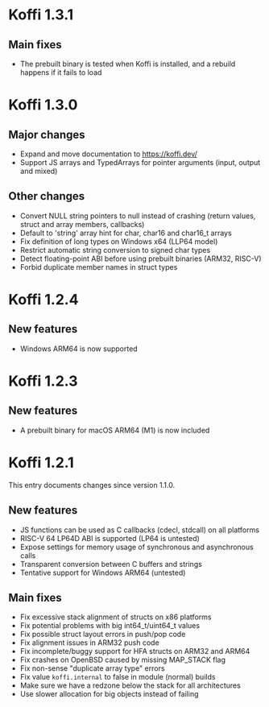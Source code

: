 # Koffi 1.3.1

## Main fixes

- The prebuilt binary is tested when Koffi is installed, and a rebuild happens if it fails to load

# Koffi 1.3.0

## Major changes

- Expand and move documentation to https://koffi.dev/
- Support JS arrays and TypedArrays for pointer arguments (input, output and mixed)

## Other changes

- Convert NULL string pointers to null instead of crashing (return values, struct and array members, callbacks)
- Default to 'string' array hint for char, char16 and char16_t arrays
- Fix definition of long types on Windows x64 (LLP64 model)
- Restrict automatic string conversion to signed char types
- Detect floating-point ABI before using prebuilt binaries (ARM32, RISC-V)
- Forbid duplicate member names in struct types

# Koffi 1.2.4

## New features

- Windows ARM64 is now supported

# Koffi 1.2.3

## New features

- A prebuilt binary for macOS ARM64 (M1) is now included

# Koffi 1.2.1

This entry documents changes since version 1.1.0.

## New features

- JS functions can be used as C callbacks (cdecl, stdcall) on all platforms
- RISC-V 64 LP64D ABI is supported (LP64 is untested)
- Expose settings for memory usage of synchronous and asynchronous calls
- Transparent conversion between C buffers and strings
- Tentative support for Windows ARM64 (untested)

## Main fixes

- Fix excessive stack alignment of structs on x86 platforms
- Fix potential problems with big int64_t/uint64_t values
- Fix possible struct layout errors in push/pop code
- Fix alignment issues in ARM32 push code
- Fix incomplete/buggy support for HFA structs on ARM32 and ARM64
- Fix crashes on OpenBSD caused by missing MAP_STACK flag
- Fix non-sense "duplicate array type" errors
- Fix value `koffi.internal` to false in module (normal) builds
- Make sure we have a redzone below the stack for all architectures
- Use slower allocation for big objects instead of failing
